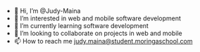 - 👋 Hi, I’m @Judy-Maina
- 👀 I’m interested in web and mobile software development
- 🌱 I’m currently learning software development
- 💞️ I’m looking to collaborate on projects in web and mobile
- 📫 How to reach me judy.maina@student.moringaschool.com

<!---
Judy-Maina/Judy-Maina is a ✨ special ✨ repository because its `README.md` (this file) appears on your GitHub profile.
You can click the Preview link to take a look at your changes.
--->
